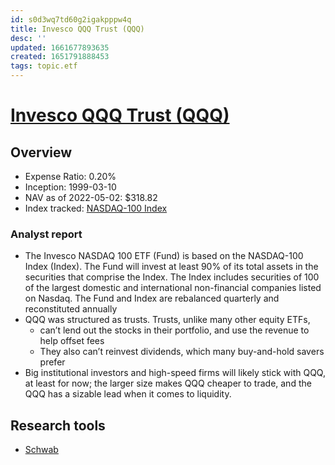 ```yaml
---
id: s0d3wq7td60g2igakpppw4q
title: Invesco QQQ Trust (QQQ)
desc: ''
updated: 1661677893635
created: 1651791888453
tags: topic.etf
---
```

# [Invesco QQQ Trust (QQQ)](https://etfdb.com/etf/QQQ/#etf-ticker-profile)

## Overview

- Expense Ratio: 0.20%
- Inception: 1999-03-10
- NAV as of 2022-05-02: $318.82
- Index tracked: [NASDAQ-100 Index](https://etfdb.com/index/nasdaq-100-index/)

### Analyst report

- The Invesco NASDAQ 100 ETF (Fund) is based on the NASDAQ-100 Index (Index). The Fund will invest at least 90% of its total assets in the securities that comprise the Index. The Index includes securities of 100 of the largest domestic and international non-financial companies listed on Nasdaq. The Fund and Index are rebalanced quarterly and reconstituted annually
- QQQ was structured as trusts. Trusts, unlike many other equity ETFs,
    - can’t lend out the stocks in their portfolio, and use the revenue to help offset fees
    - They also can’t reinvest dividends, which many buy-and-hold savers prefer
- Big institutional investors and high-speed firms will likely stick with QQQ, at least for now; the larger size makes QQQ cheaper to trade, and the QQQ has a sizable lead when it comes to liquidity.

## Research tools

- [Schwab](https://www.schwab.com/research/etfs/quotes/summary/qqq)
